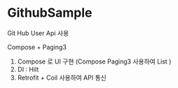 # GithubSample

Git Hub User Api 사용

Compose + Paging3

1. Compose 로 UI 구현 (Compose Paging3 사용하여 List )
2. DI : Hilt
3. Retrofit + Coil 사용하여 API 통신
